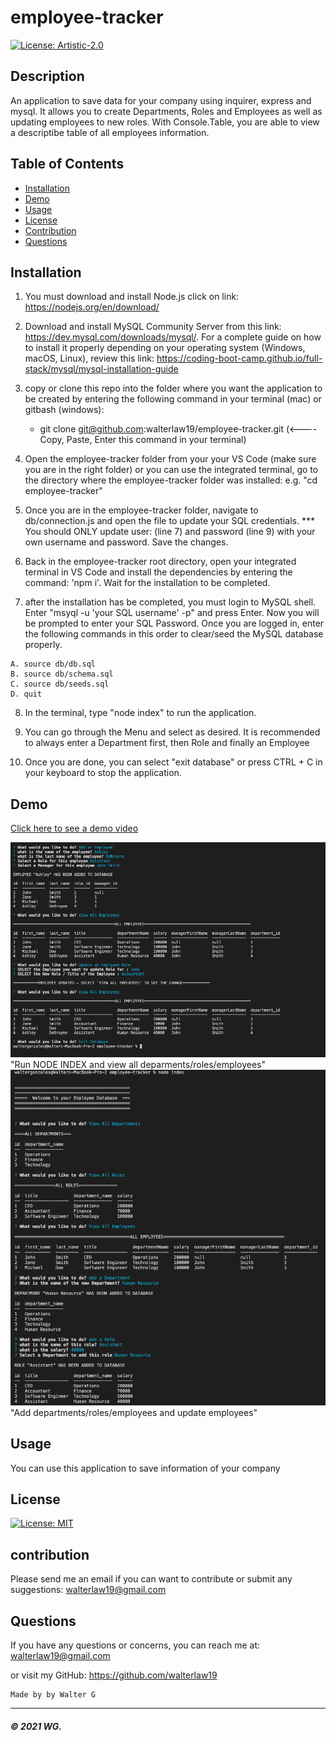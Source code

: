 # employee-tracker
[![License: Artistic-2.0](https://img.shields.io/badge/License-Perl-0298c3.svg)](https://opensource.org/licenses/Artistic-2.0)

## Description
An application to save data for your company using inquirer, express and mysql. It allows you to create Departments, Roles and Employees as well as updating employees to new roles. With Console.Table, you are able to view a descriptibe table of all employees information.






## Table of Contents

* [Installation](#installation)
* [Demo](#demo)
* [Usage](#usage)
* [License](#license)
* [Contribution](#contribution)
* [Questions](#questions)


## Installation

1. You must download and install Node.js click on link: https://nodejs.org/en/download/

2. Download and install MySQL Community Server from this link: https://dev.mysql.com/downloads/mysql/. For a complete guide on how to install it properly depending on your operating system (Windows, macOS, Linux), review this link: https://coding-boot-camp.github.io/full-stack/mysql/mysql-installation-guide 

3. copy or clone this repo into the folder where you want the application to be created by entering the following command in your terminal (mac) or gitbash (windows):
    * git clone git@github.com:walterlaw19/employee-tracker.git   (<---- Copy, Paste, Enter this command in your terminal)

4. Open the employee-tracker folder from your your VS Code (make sure you are in the right folder) or you can use the integrated terminal, go to the directory where the employee-tracker folder was installed: e.g. "cd employee-tracker"

5. Once you are in the employee-tracker folder, navigate to db/connection.js and open the file to update your SQL credentials.  *** You should ONLY update user: (line 7) and password (line 9) with your own username and password. Save the changes.

6. Back in the employee-tracker root directory, open your integrated terminal in VS Code and install the dependencies by entering the command: 'npm i'.  Wait for the installation to be completed.

7. after the installation has be completed, you must login to MySQL shell. Enter "msyql -u 'your SQL username' -p" and press Enter. Now you will be prompted to enter your SQL Password. Once you are logged in, enter the following commands in this order to clear/seed the MySQL database properly. 

```
A. source db/db.sql
B. source db/schema.sql
C. source db/seeds.sql
D. quit
```
8. In the terminal, type "node index" to run the application.

7. You can go through the Menu and select as desired. It is recommended to always enter a Department first, then Role and finally an Employee

9. Once you are done, you can select "exit database" or press CTRL + C in your keyboard to stop the application.


## Demo

[Click here to see a demo video](https://drive.google.com/file/d/1D77LXat3xa827Pzn28BW3wqFosfUmHTD/view?usp=sharing)

![](Readme-images/screenshot1.PNG) "Run NODE INDEX and view all deparments/roles/employees"
![](Readme-images/screenshot2.PNG) "Add departments/roles/employees and update employees"



## Usage

You can use this application to save information of your company
 
## License

[![License: MIT](https://img.shields.io/badge/License-MIT-yellow.svg)](https://opensource.org/licenses/MIT)

## contribution

Please send me an email if you can want to contribute or submit any suggestions: walterlaw19@gmail.com

## Questions

If you have any questions or concerns, you can reach me at: walterlaw19@gmail.com

or visit my GitHub: https://github.com/walterlaw19



```
Made by by Walter G
```

---
##### © 2021 WG.








